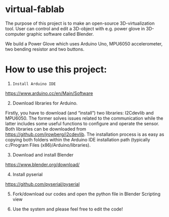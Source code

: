 # virtual-fablab
The purpose of this project is to make an open-source 3D-virtualization tool.
User can control and edit a 3D-object with e.g. power glove in 3D-computer graphic software called Blender.

We build a Power Glove which uses Arduino Uno, MPU6050 accelerometer, two bending resistor and two buttons.

# How to use this project:
1. `Install Arduino IDE`

  https://www.arduino.cc/en/Main/Software

2. Download libraries for Arduino.

  Firstly, you have to download (and “install”) two libraries: I2Cdevlib and MPU6050. The former solves issues related to the communication   while the latter includes some useful functions to configure and operate the sensor. Both libraries can be downloaded from                 https://github.com/jrowberg/i2cdevlib. The installation process is as easy as copying both folders within the Arduino IDE installation     path (typically c:/Program Files (x86)/Arduino/libraries).

3. Download and install Blender

  https://www.blender.org/download/

4. Install pyserial

  https://github.com/pyserial/pyserial

5. Fork/download our codes and open the python file in Blender Scripting view

6. Use the system and please feel free to edit the code!
